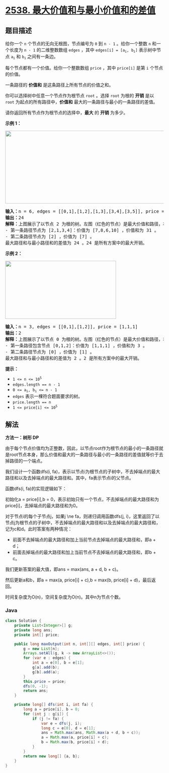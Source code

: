 # [2538. 最大价值和与最小价值和的差值](https://leetcode.cn/problems/difference-between-maximum-and-minimum-price-sum)

## 题目描述

<p>给你一个 <code>n</code>&nbsp;个节点的无向无根图，节点编号为&nbsp;<code>0</code>&nbsp;到&nbsp;<code>n - 1</code>&nbsp;。给你一个整数&nbsp;<code>n</code>&nbsp;和一个长度为 <code>n - 1</code>&nbsp;的二维整数数组&nbsp;<code>edges</code>&nbsp;，其中&nbsp;<code>edges[i] = [a<sub>i</sub>, b<sub>i</sub>]</code>&nbsp;表示树中节点&nbsp;<code>a<sub>i</sub></code> 和&nbsp;<code>b<sub>i</sub></code>&nbsp;之间有一条边。</p>

<p>每个节点都有一个价值。给你一个整数数组&nbsp;<code>price</code>&nbsp;，其中&nbsp;<code>price[i]</code>&nbsp;是第 <code>i</code>&nbsp;个节点的价值。</p>

<p>一条路径的 <strong>价值和</strong>&nbsp;是这条路径上所有节点的价值之和。</p>

<p>你可以选择树中任意一个节点作为根节点&nbsp;<code>root</code>&nbsp;。选择 <code>root</code>&nbsp;为根的 <strong>开销</strong>&nbsp;是以 <code>root</code>&nbsp;为起点的所有路径中，<strong>价值和</strong>&nbsp;最大的一条路径与最小的一条路径的差值。</p>

<p>请你返回所有节点作为根节点的选择中，<strong>最大</strong>&nbsp;的 <strong>开销</strong>&nbsp;为多少。</p>

<p><strong>示例 1：</strong></p>

<p><img alt="" src="https://gcore.jsdelivr.net/gh/doocs/leetcode@main/solution/2500-2599/2538.Difference%20Between%20Maximum%20and%20Minimum%20Price%20Sum/images/example14.png" style="width: 556px; height: 231px;" /></p>

<pre>
<b>输入：</b>n = 6, edges = [[0,1],[1,2],[1,3],[3,4],[3,5]], price = [9,8,7,6,10,5]
<b>输出：</b>24
<b>解释：</b>上图展示了以节点 2 为根的树。左图（红色的节点）是最大价值和路径，右图（蓝色的节点）是最小价值和路径。
- 第一条路径节点为 [2,1,3,4]：价值为 [7,8,6,10] ，价值和为 31 。
- 第二条路径节点为 [2] ，价值为 [7] 。
最大路径和与最小路径和的差值为 24 。24 是所有方案中的最大开销。
</pre>

<p><strong>示例 2：</strong></p>

<p><img alt="" src="https://gcore.jsdelivr.net/gh/doocs/leetcode@main/solution/2500-2599/2538.Difference%20Between%20Maximum%20and%20Minimum%20Price%20Sum/images/p1_example2.png" style="width: 352px; height: 184px;" /></p>

<pre>
<b>输入：</b>n = 3, edges = [[0,1],[1,2]], price = [1,1,1]
<b>输出：</b>2
<b>解释：</b>上图展示了以节点 0 为根的树。左图（红色的节点）是最大价值和路径，右图（蓝色的节点）是最小价值和路径。
- 第一条路径包含节点 [0,1,2]：价值为 [1,1,1] ，价值和为 3 。
- 第二条路径节点为 [0] ，价值为 [1] 。
最大路径和与最小路径和的差值为 2 。2 是所有方案中的最大开销。
</pre>

<p><strong>提示：</strong></p>

<ul>
	<li><code>1 &lt;= n &lt;= 10<sup>5</sup></code></li>
	<li><code>edges.length == n - 1</code></li>
	<li><code>0 &lt;= a<sub>i</sub>, b<sub>i</sub> &lt;= n - 1</code></li>
	<li><code>edges</code> 表示一棵符合题面要求的树。</li>
	<li><code>price.length == n</code></li>
	<li><code>1 &lt;= price[i] &lt;= 10<sup>5</sup></code></li>
</ul>

## 解法

**方法一：树形 DP**

由于每个节点价值均为正整数，因此，以节点root作为根节点的最小的一条路径就是root节点本身，那么价值和最大的一条路径与最小的一条路径的差值就等价于去掉路径的一个端点。

我们设计一个函数dfs(i, fa)，表示以节点i为根节点的子树中，不去掉端点的最大路径和以及去掉端点的最大路径和。其中，fa表示节点i的父节点。

函数dfs(i, fa)的实现逻辑如下：

初始化a = price[i],b = 0，表示初始只有一个节点，不去掉端点的最大路径和为price[i]，去掉端点的最大路径和为0。

对于节点i的每个子节点j，如果j \ne fa，则递归调用函数dfs(j, i)，这里返回了以节点j为根节点的子树中，不去掉端点的最大路径和以及去掉端点的最大路径和，记为c和d。此时答案有两种情况：

-   前面不去掉端点的最大路径和加上当前节点去掉端点的最大路径和，即a + d；
-   前面去掉端点的最大路径和加上当前节点不去掉端点的最大路径和，即b + c。

我们更新答案的最大值，即ans = max(ans, a + d, b + c)。

然后更新a和b，即a = max(a, price[i] + c),b = max(b, price[i] + d)，最后返回。

时间复杂度为O(n)，空间复杂度为O(n)。其中n为节点个数。

### **Java**

```java
class Solution {
    private List<Integer>[] g;
    private long ans;
    private int[] price;

    public long maxOutput(int n, int[][] edges, int[] price) {
        g = new List[n];
        Arrays.setAll(g, k -> new ArrayList<>());
        for (var e : edges) {
            int a = e[0], b = e[1];
            g[a].add(b);
            g[b].add(a);
        }
        this.price = price;
        dfs(0, -1);
        return ans;
    }

    private long[] dfs(int i, int fa) {
        long a = price[i], b = 0;
        for (int j : g[i]) {
            if (j != fa) {
                var e = dfs(j, i);
                long c = e[0], d = e[1];
                ans = Math.max(ans, Math.max(a + d, b + c));
                a = Math.max(a, price[i] + c);
                b = Math.max(b, price[i] + d);
            }
        }
        return new long[] {a, b};
    }
}
```

